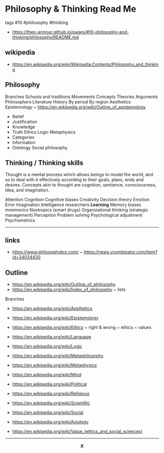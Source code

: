 # Philosophy & Thinking Read Me

tags #10 #philosophy #thinking

* https://theo-armour.github.io/pages/#10-philosophy-and-thinking/philosophy/README.md

## wikipedia

* https://en.wikipedia.org/wiki/Wikipedia:Contents/Philosophy_and_thinking

## Philosophy
Branches
Schools and traditions
Movements
Concepts
Theories
Arguments
Philosophers
Literature
History
By period
By region
Aesthetics
Epistemology ~ https://en.wikipedia.org/wiki/Outline_of_epistemology
* Belief
* Justification
* Knowledge
* Truth
Ethics
Logic
Metaphysics
* Categories
* Information
* Ontology
Social philosophy


## Thinking / Thinking skills

Thought is a mental process which allows beings to model the world, and so to deal with it effectively according to their goals, plans, ends and desires. Concepts akin to thought are cognition, sentience, consciousness, idea, and imagination.

Attention
Cognition
Cognitive biases
Creativity
Decision theory
Emotion
Error
Imagination
Intelligence researchers
**Learning**
Memory biases
mnemonics
Nootropics (smart drugs)
Organizational thinking (strategic management)
Perception
Problem solving
Psychological adjustment
Psychometrics

***

## links

* https://www.philosophybro.com/ ~ https://news.ycombinator.com/item?id=34034430

## Outline

* https://en.wikipedia.org/wiki/Outline_of_philosophy
* https://en.wikipedia.org/wiki/Index_of_philosophy ~ lists

Branches
* https://en.wikipedia.org/wiki/Aesthetics
* https://en.wikipedia.org/wiki/Epistemology
* https://en.wikipedia.org/wiki/Ethics ~ right & wrong ~ ethics ~ values
* https://en.wikipedia.org/wiki/Language
* https://en.wikipedia.org/wiki/Logic
* https://en.wikipedia.org/wiki/Metaphilosophy
* https://en.wikipedia.org/wiki/Metaphysics
* https://en.wikipedia.org/wiki/Mind
* https://en.wikipedia.org/wiki/Political
* https://en.wikipedia.org/wiki/Religious
* https://en.wikipedia.org/wiki/Scientific
* https://en.wikipedia.org/wiki/Social

* https://en.wikipedia.org/wiki/Axiology
* https://en.wikipedia.org/wiki/Value_(ethics_and_social_sciences)

***

<center title="Hello! Click me to go up to the top" ><a class=aDingbat href=javascript:window.scrollTo(0,0);> ❦ </a></center>
